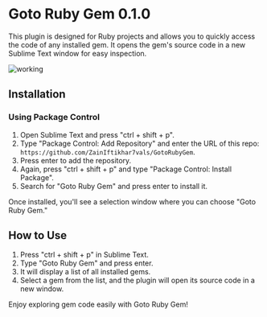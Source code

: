 # Goto Ruby Gem 0.1.0

This plugin is designed for Ruby projects and allows you to quickly access the code of any installed gem. It opens the gem's source code in a new Sublime Text window for easy inspection.

![working](https://github.com/ZainIftikhar7vals/GotoRubyGem/assets/88649907/f23eeb13-061b-4e27-a7f5-a5d35d7e5933)


## Installation

### Using Package Control
1. Open Sublime Text and press "ctrl + shift + p".
2. Type "Package Control: Add Repository" and enter the URL of this repo: `https://github.com/ZainIftikhar7vals/GotoRubyGem`.
3. Press enter to add the repository.
4. Again, press "ctrl + shift + p" and type "Package Control: Install Package".
5. Search for "Goto Ruby Gem" and press enter to install it.

Once installed, you'll see a selection window where you can choose "Goto Ruby Gem."

## How to Use

1. Press "ctrl + shift + p" in Sublime Text.
2. Type "Goto Ruby Gem" and press enter.
3. It will display a list of all installed gems.
4. Select a gem from the list, and the plugin will open its source code in a new window.

Enjoy exploring gem code easily with Goto Ruby Gem!
